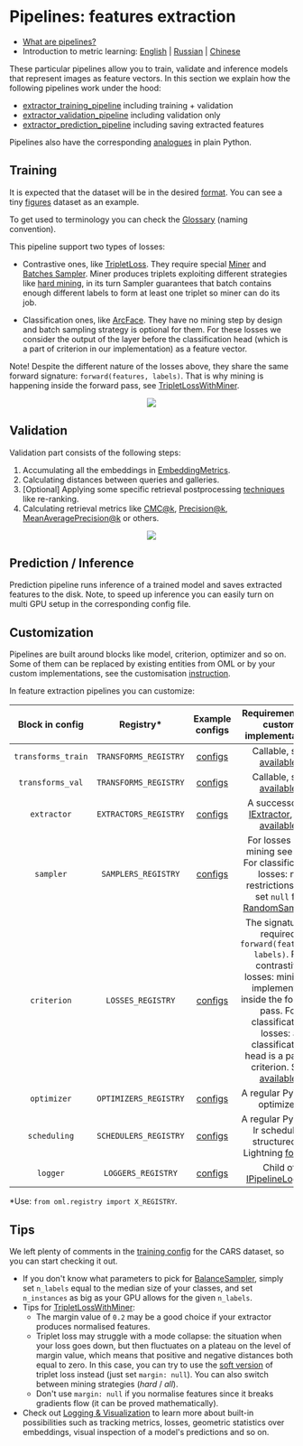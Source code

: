 # Pipelines: features extraction

* [What are pipelines?](https://open-metric-learning.readthedocs.io/en/latest/oml/pipelines_general.html)
* Introduction to metric learning:
[English](https://medium.com/@AlekseiShabanov/practical-metric-learning-b0410cda2201) |
[Russian](https://habr.com/ru/company/ods/blog/695380/) |
[Chinese](https://blog.csdn.net/fermion0217/article/details/127932087)


These particular pipelines allow you to train, validate and inference models that represent images as feature vectors.
In this section we explain how the following pipelines work under the hood:
* [extractor_training_pipeline](https://open-metric-learning.readthedocs.io/en/latest/contents/lightning.html#extractor-training-pipeline) including training + validation
* [extractor_validation_pipeline](https://open-metric-learning.readthedocs.io/en/latest/contents/lightning.html#extractor-validation-pipeline) including validation only
* [extractor_prediction_pipeline](https://open-metric-learning.readthedocs.io/en/latest/contents/lightning.html#extractor-prediction-pipeline) including saving extracted features

Pipelines also have the corresponding [analogues](https://open-metric-learning.readthedocs.io/en/latest/feature_extraction/python_examples.html) in plain Python.

## Training

It is expected that the dataset will be in the desired
[format](https://open-metric-learning.readthedocs.io/en/latest/oml/data.html).
You can see a tiny
[figures](https://drive.google.com/drive/folders/1plPnwyIkzg51-mLUXWTjREHgc1kgGrF4?usp=share_link)
dataset as an example.

To get used to terminology you can check the
[Glossary](https://github.com/OML-Team/open-metric-learning#faq)
(naming convention).


This pipeline support two types of losses:
* Contrastive ones, like [TripletLoss](https://open-metric-learning.readthedocs.io/en/latest/contents/losses.html#tripletlosswithminer).
  They require special
  [Miner](https://open-metric-learning.readthedocs.io/en/latest/contents/miners.html)
  and
  [Batches Sampler](https://open-metric-learning.readthedocs.io/en/latest/contents/samplers.html).
  Miner produces triplets exploiting different strategies like
  [hard mining](https://open-metric-learning.readthedocs.io/en/latest/contents/miners.html#hardtripletsminer),
  in its turn Sampler guarantees that batch contains enough
  different labels to form at least one triplet so miner can do its job.

* Classification ones, like [ArcFace](https://open-metric-learning.readthedocs.io/en/latest/contents/losses.html#arcfaceloss).
  They have no mining step by design and batch sampling strategy is optional for them.
  For these losses we consider the output of the layer before the classification head (which is a part of criterion in our implementation)
  as a feature vector.

Note! Despite the different nature of the losses above, they share the same forward signature: `forward(features, labels)`.
That is why mining is happening inside the forward pass, see
[TripletLossWithMiner](https://open-metric-learning.readthedocs.io/en/latest/contents/losses.html#tripletlosswithminer).


<div align="center">
<img src="https://i.ibb.co/FYNkbbg/extractor-train.png">
<div align="left">


## Validation

Validation part consists of the following steps:
1. Accumulating all the embeddings in [EmbeddingMetrics](https://open-metric-learning.readthedocs.io/en/latest/contents/metrics.html#embeddingmetrics).
2. Calculating distances between queries and galleries.
3. [Optional] Applying some specific retrieval postprocessing [techniques](https://open-metric-learning.readthedocs.io/en/latest/postprocessing/postprocessing_home.html) like re-ranking.
4. Calculating retrieval metrics like
   [CMC@k](https://open-metric-learning.readthedocs.io/en/latest/contents/metrics.html#calc-cmc),
   [Precision@k](https://open-metric-learning.readthedocs.io/en/latest/contents/metrics.html#calc-precision),
   [MeanAveragePrecision@k](https://open-metric-learning.readthedocs.io/en/latest/contents/metrics.html#calc-map)
   or others.

<div align="center">
<img src="https://i.ibb.co/kcVb7YH/extractor-validation.png">
<div align="left">


## Prediction / Inference

Prediction pipeline runs inference of a trained model and saves extracted features to the disk.
Note, to speed up inference you can easily turn on multi GPU setup in the corresponding config file.

## Customization

Pipelines are built around blocks like model, criterion, optimizer and so on.
Some of them can be replaced by existing entities from OML or by your custom implementations, see the customisation
[instruction](https://open-metric-learning.readthedocs.io/en/latest/oml/pipelines_general.html#how-to-use-my-own-implementation-of-loss-extractor-etc).

In feature extraction pipelines you can customize:

|  Block in config   |       Registry*       |                                       Example configs                                        |                                                                                                                                Requirements on custom implementation                                                                                                                                 |
|:------------------:|:---------------------:|:--------------------------------------------------------------------------------------------:|:----------------------------------------------------------------------------------------------------------------------------------------------------------------------------------------------------------------------------------------------------------------------------------------------------:|
| `transforms_train` | `TRANSFORMS_REGISTRY` | [configs](https://github.com/OML-Team/open-metric-learning/tree/main/oml/configs/transforms) |                                                                                             Callable, see [available](https://github.com/OML-Team/open-metric-learning/tree/main/oml/transforms/images).                                                                                             |
|  `transforms_val`  | `TRANSFORMS_REGISTRY` | [configs](https://github.com/OML-Team/open-metric-learning/tree/main/oml/configs/transforms) |                                                                                             Callable, see [available](https://github.com/OML-Team/open-metric-learning/tree/main/oml/transforms/images).                                                                                             |
|    `extractor`     | `EXTRACTORS_REGISTRY` |   [configs](https://github.com/OML-Team/open-metric-learning/tree/main/oml/configs/model)    |                                         A successor of [IExtractor](https://open-metric-learning.readthedocs.io/en/latest/contents/interfaces.html#iextractor), see [available](https://open-metric-learning.readthedocs.io/en/latest/contents/models.html).                                         |
|     `sampler`      |  `SAMPLERS_REGISTRY`  |  [configs](https://github.com/OML-Team/open-metric-learning/tree/main/oml/configs/sampler)   | For losses with mining see [this](https://open-metric-learning.readthedocs.io/en/latest/contents/samplers.html). For classification losses: no restrictions, but set `null` for [RandomSampler](https://pytorch.org/docs/stable/data.html?highlight=random+sampler#torch.utils.data.RandomSampler).  |
|    `criterion`     |   `LOSSES_REGISTRY`   | [configs](https://github.com/OML-Team/open-metric-learning/tree/main/oml/configs/criterion)  | The signature is required: `forward(features, labels)`. For contrastive losses: mining is implemented inside the forward pass. For classification losses: a classification head is a part of criterion. See [available](https://open-metric-learning.readthedocs.io/en/latest/contents/losses.html). |
|    `optimizer`     | `OPTIMIZERS_REGISTRY` | [configs](https://github.com/OML-Team/open-metric-learning/tree/main/oml/configs/optimizer)  |                                                                                                                                     A regular PyTorch optimizer.                                                                                                                                     |
|    `scheduling`    | `SCHEDULERS_REGISTRY` | [configs](https://github.com/OML-Team/open-metric-learning/tree/main/oml/configs/scheduler)  |                                                         A regular PyTorch lr scheduler, structured in Lightning [format](https://github.com/OML-Team/open-metric-learning/blob/main/tests/test_runs/test_pipelines/configs/train.yaml#L51).                                                          |
|      `logger`      |  `LOGGERS_REGISTRY`   |   [configs](https://github.com/OML-Team/open-metric-learning/tree/main/oml/configs/logger)   |                                                                                          Child of [IPipelineLogger](https://open-metric-learning.readthedocs.io/en/latest/contents/interfaces.html#ipipelinelogger)                                                                                  |


*Use: `from oml.registry import X_REGISTRY`.

## Tips

We left plenty of comments in the [training config](https://github.com/OML-Team/open-metric-learning/blob/main/pipelines/features_extraction/extractor_cars/train_cars.yaml)
for the CARS dataset, so you can start checking it out.


* If you don't know what parameters to pick for
  [BalanceSampler](https://open-metric-learning.readthedocs.io/en/latest/contents/samplers.html#balancesampler),
  simply set `n_labels` equal to the median size of your classes, and set `n_instances` as big as your GPU allows for the given `n_labels`.
* Tips for [TripletLossWithMiner](https://open-metric-learning.readthedocs.io/en/latest/contents/losses.html#tripletlosswithminer):
  * The margin value of `0.2` may be a good choice if your extractor produces normalised features.
  * Triplet loss may struggle with a mode collapse: the situation when your loss goes down,
    but then fluctuates on a plateau on the level of margin value, which means that positive and negative distances both equal to zero.
    In this case, you can try to use the [soft version](https://arxiv.org/abs/1703.07737) of triplet loss instead (just set `margin: null`).
    You can also switch between mining strategies (*hard* / *all*).
  * Don't use `margin: null` if you normalise features since it breaks gradients flow (it can be proved mathematically).
* Check out [Logging & Visualization](https://open-metric-learning.readthedocs.io/en/latest/oml/logging.html) to learn more
  about built-in possibilities such as
  tracking metrics, losses, geometric statistics over embeddings, visual inspection of a model's predictions and so on.
